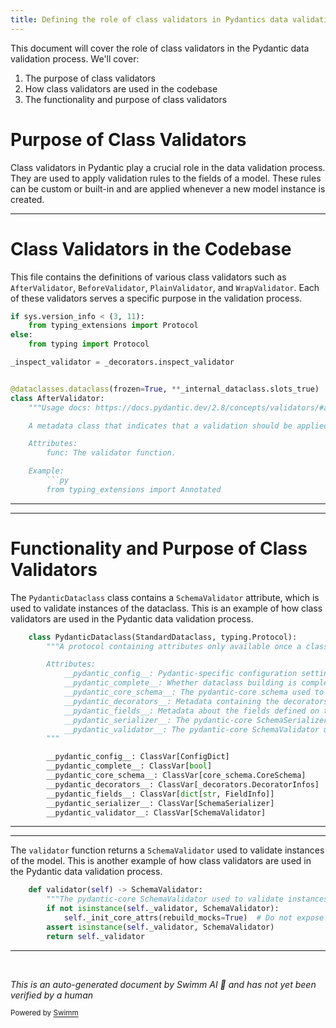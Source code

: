 ```yaml
---
title: Defining the role of class validators in Pydantics data validation
---
```

This document will cover the role of class validators in the Pydantic data validation process. We'll cover:

1. The purpose of class validators
2. How class validators are used in the codebase
3. The functionality and purpose of class validators

# Purpose of Class Validators

Class validators in Pydantic play a crucial role in the data validation process. They are used to apply validation rules to the fields of a model. These rules can be custom or built-in and are applied whenever a new model instance is created.

<SwmSnippet path="/pydantic/functional_validators.py" line="20">

---

# Class Validators in the Codebase

This file contains the definitions of various class validators such as <SwmToken path="/pydantic/functional_validators.py" pos="29:2:2" line-data="class AfterValidator:">`AfterValidator`</SwmToken>, <SwmToken path="/pydantic/functional_validators.py" pos="85:2:2" line-data="class BeforeValidator:">`BeforeValidator`</SwmToken>, <SwmToken path="/pydantic/functional_validators.py" pos="129:2:2" line-data="class PlainValidator:">`PlainValidator`</SwmToken>, and <SwmToken path="/pydantic/functional_validators.py" pos="181:2:2" line-data="class WrapValidator:">`WrapValidator`</SwmToken>. Each of these validators serves a specific purpose in the validation process.

````python
if sys.version_info < (3, 11):
    from typing_extensions import Protocol
else:
    from typing import Protocol

_inspect_validator = _decorators.inspect_validator


@dataclasses.dataclass(frozen=True, **_internal_dataclass.slots_true)
class AfterValidator:
    """Usage docs: https://docs.pydantic.dev/2.8/concepts/validators/#annotated-validators

    A metadata class that indicates that a validation should be applied **after** the inner validation logic.

    Attributes:
        func: The validator function.

    Example:
        ```py
        from typing_extensions import Annotated

````

---

</SwmSnippet>

<SwmSnippet path="/pydantic/_internal/_dataclasses.py" line="42">

---

# Functionality and Purpose of Class Validators

The <SwmToken path="/pydantic/_internal/_dataclasses.py" pos="42:3:3" line-data="    class PydanticDataclass(StandardDataclass, typing.Protocol):">`PydanticDataclass`</SwmToken> class contains a <SwmToken path="/pydantic/_internal/_dataclasses.py" pos="48:20:20" line-data="            __pydantic_core_schema__: The pydantic-core schema used to build the SchemaValidator and SchemaSerializer.">`SchemaValidator`</SwmToken> attribute, which is used to validate instances of the dataclass. This is an example of how class validators are used in the Pydantic data validation process.

```python
    class PydanticDataclass(StandardDataclass, typing.Protocol):
        """A protocol containing attributes only available once a class has been decorated as a Pydantic dataclass.

        Attributes:
            __pydantic_config__: Pydantic-specific configuration settings for the dataclass.
            __pydantic_complete__: Whether dataclass building is completed, or if there are still undefined fields.
            __pydantic_core_schema__: The pydantic-core schema used to build the SchemaValidator and SchemaSerializer.
            __pydantic_decorators__: Metadata containing the decorators defined on the dataclass.
            __pydantic_fields__: Metadata about the fields defined on the dataclass.
            __pydantic_serializer__: The pydantic-core SchemaSerializer used to dump instances of the dataclass.
            __pydantic_validator__: The pydantic-core SchemaValidator used to validate instances of the dataclass.
        """

        __pydantic_config__: ClassVar[ConfigDict]
        __pydantic_complete__: ClassVar[bool]
        __pydantic_core_schema__: ClassVar[core_schema.CoreSchema]
        __pydantic_decorators__: ClassVar[_decorators.DecoratorInfos]
        __pydantic_fields__: ClassVar[dict[str, FieldInfo]]
        __pydantic_serializer__: ClassVar[SchemaSerializer]
        __pydantic_validator__: ClassVar[SchemaValidator]
```

---

</SwmSnippet>

<SwmSnippet path="/pydantic/type_adapter.py" line="314">

---

The <SwmToken path="/pydantic/type_adapter.py" pos="314:3:3" line-data="    def validator(self) -&gt; SchemaValidator:">`validator`</SwmToken> function returns a <SwmToken path="/pydantic/type_adapter.py" pos="314:10:10" line-data="    def validator(self) -&gt; SchemaValidator:">`SchemaValidator`</SwmToken> used to validate instances of the model. This is another example of how class validators are used in the Pydantic data validation process.

```python
    def validator(self) -> SchemaValidator:
        """The pydantic-core SchemaValidator used to validate instances of the model."""
        if not isinstance(self._validator, SchemaValidator):
            self._init_core_attrs(rebuild_mocks=True)  # Do not expose MockValSer from public function
        assert isinstance(self._validator, SchemaValidator)
        return self._validator
```

---

</SwmSnippet>

&nbsp;

*This is an auto-generated document by Swimm AI 🌊 and has not yet been verified by a human*

<SwmMeta version="3.0.0" repo-id="Z2l0aHViJTNBJTNBREVNTy1weWRhbnRpYyUzQSUzQWdpbGFkbmF2b3Q=" repo-name="DEMO-pydantic"><sup>Powered by [Swimm](https://app.swimm.io/)</sup></SwmMeta>

